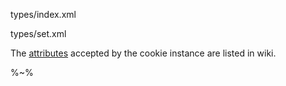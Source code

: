 <!-- <include-typedef link="../../wiki/Attributes" name="Attributes">types/attributes.xml</type-link> -->

<include-typedefs/>

<method noArgTypesInToc level="3" name="Cookies.set">types/index.xml</method>

<typedef flatten>types/set.xml</typedef>

The [attributes](/wiki/Attributes) accepted by the cookie instance are listed in wiki.

%~%